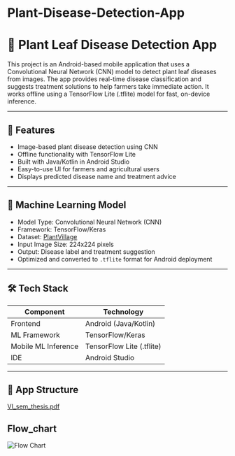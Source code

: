 # Plant-Disease-Detection-App
# 🌿 Plant Leaf Disease Detection App

This project is an Android-based mobile application that uses a Convolutional Neural Network (CNN) model to detect plant leaf diseases from images. The app provides real-time disease classification and suggests treatment solutions to help farmers take immediate action. It works offline using a TensorFlow Lite (.tflite) model for fast, on-device inference.

---

## 📱 Features

- Image-based plant disease detection using CNN
- Offline functionality with TensorFlow Lite
- Built with Java/Kotlin in Android Studio
- Easy-to-use UI for farmers and agricultural users
- Displays predicted disease name and treatment advice

---

## 🧠 Machine Learning Model

- Model Type: Convolutional Neural Network (CNN)
- Framework: TensorFlow/Keras
- Dataset: [PlantVillage](https://www.kaggle.com/datasets/emmarex/plantdisease)
- Input Image Size: 224x224 pixels
- Output: Disease label and treatment suggestion
- Optimized and converted to `.tflite` format for Android deployment

---

## 🛠 Tech Stack

| Component            | Technology              |
|---------------------|--------------------------|
| Frontend            | Android (Java/Kotlin)    |
| ML Framework        | TensorFlow/Keras         |
| Mobile ML Inference | TensorFlow Lite (.tflite)|
| IDE                 | Android Studio           |

---

## 📂 App Structure

[VI_sem_thesis.pdf](https://github.com/user-attachments/files/20128194/VI_sem_thesis.pdf)

## Flow_chart
![Flow Chart](https://github.com/user-attachments/assets/1a274edb-3b48-4758-bb25-f140e9707982)
